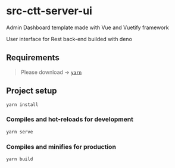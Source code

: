 # src-ctt-server-ui

Admin Dashboard template made with Vue and Vuetify framework

User interface for Rest back-end builded with deno

## Requirements

> Please download &rarr; [`yarn`](https://classic.yarnpkg.com/fr/docs/install/)

## Project setup

```
yarn install
```

### Compiles and hot-reloads for development

```
yarn serve
```

### Compiles and minifies for production

```
yarn build
```

